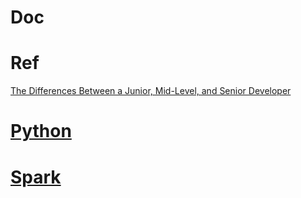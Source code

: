 # Doc

# Ref
[The Differences Between a Junior, Mid-Level, and Senior Developer](https://medium.com/better-programming/the-differences-between-a-junior-mid-level-and-senior-developer-bb2cb2eb000d)

# [Python](./python/python.md)

# [Spark](./spark/spark.md)